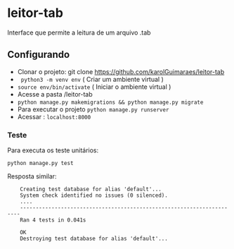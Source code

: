 # leitor-tab
Interface que permite a leitura de um arquivo .tab

## Configurando
 - Clonar o projeto: git clone https://github.com/karolGuimaraes/leitor-tab
 - ` python3 -m venv env` ( Criar um ambiente virtual )
 - ` source env/bin/activate ` ( Iniciar o ambiente virtual )
 - Acesse a pasta /leitor-tab
 - ` python manage.py makemigrations && python manage.py migrate `
 - Para executar o projeto ` python manage.py runserver `
 - Acessar : ` localhost:8000 `


### Teste 

Para executa os teste unitários: 

` python manage.py test `

Resposta similar:

        Creating test database for alias 'default'...
        System check identified no issues (0 silenced).
        ....
        ----------------------------------------------------------------------
        Ran 4 tests in 0.041s

        OK
        Destroying test database for alias 'default'...


